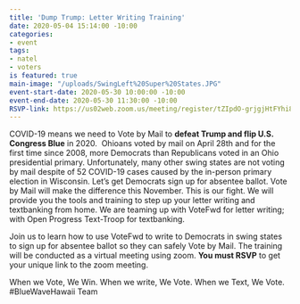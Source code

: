 ```yaml
---
title: 'Dump Trump: Letter Writing Training'
date: 2020-05-04 15:14:00 -10:00
categories:
- event
tags:
- natel
- voters
is featured: true
main-image: "/uploads/SwingLeft%20Super%20States.JPG"
event-start-date: 2020-05-30 10:00:00 -10:00
event-end-date: 2020-05-30 11:30:00 -10:00
RSVP-link: https://us02web.zoom.us/meeting/register/tZIpdO-grjgjHtFYhi8X-4hY0UBJ67CuEnJ0
---
```


COVID-19 means we need to Vote by Mail to **defeat Trump and flip U.S. Congress Blue** in 2020.  Ohioans voted by mail on April 28th and for the first time since 2008, more Democrats than Republicans voted in an Ohio presidential primary.  Unfortunately, many other swing states are not voting by mail despite of 52 COVID-19 cases caused by the in-person primary election in Wisconsin.  Let’s get Democrats sign up for absentee ballot.  Vote by Mail will make the difference this November.  This is our fight.
We will provide you the tools and training to step up your letter writing and textbanking from home. We are teaming up with VoteFwd for letter writing; with Open Progress Text-Troop for textbanking.  

Join us to learn how to use VoteFwd to write to Democrats in swing states to sign up for absentee ballot so they can safely Vote by Mail.  The training will be conducted as a virtual meeting using zoom. **You must RSVP** to get your unique link to the zoom meeting.  

When we Vote, We Win.  When we write, We Vote.  When we Text, We Vote.
#BlueWaveHawaii Team